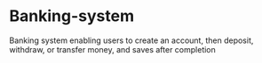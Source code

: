 # Banking-system
Banking system enabling users to create an account, then deposit, withdraw, or transfer money, and saves after completion
